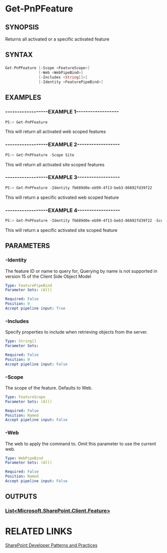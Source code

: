 # Get-PnPFeature

## SYNOPSIS
Returns all activated or a specific activated feature

## SYNTAX 

### 
```powershell
Get-PnPFeature [-Scope <FeatureScope>]
               [-Web <WebPipeBind>]
               [-Includes <String[]>]
               [-Identity <FeaturePipeBind>]
```

## EXAMPLES

### ------------------EXAMPLE 1------------------
```powershell
PS:> Get-PnPFeature
```

This will return all activated web scoped features

### ------------------EXAMPLE 2------------------
```powershell
PS:> Get-PnPFeature -Scope Site
```

This will return all activated site scoped features

### ------------------EXAMPLE 3------------------
```powershell
PS:> Get-PnPFeature -Identity fb689d0e-eb99-4f13-beb3-86692fd39f22
```

This will return a specific activated web scoped feature

### ------------------EXAMPLE 4------------------
```powershell
PS:> Get-PnPFeature -Identity fb689d0e-eb99-4f13-beb3-86692fd39f22 -Scope Site
```

This will return a specific activated site scoped feature

## PARAMETERS

### -Identity
The feature ID or name to query for, Querying by name is not supported in version 15 of the Client Side Object Model

```yaml
Type: FeaturePipeBind
Parameter Sets: (All)

Required: False
Position: 0
Accept pipeline input: True
```

### -Includes
Specify properties to include when retrieving objects from the server.

```yaml
Type: String[]
Parameter Sets: 

Required: False
Position: 0
Accept pipeline input: False
```

### -Scope
The scope of the feature. Defaults to Web.

```yaml
Type: FeatureScope
Parameter Sets: (All)

Required: False
Position: Named
Accept pipeline input: False
```

### -Web
The web to apply the command to. Omit this parameter to use the current web.

```yaml
Type: WebPipeBind
Parameter Sets: (All)

Required: False
Position: Named
Accept pipeline input: False
```

## OUTPUTS

### [List<Microsoft.SharePoint.Client.Feature>](https://msdn.microsoft.com/en-us/library/microsoft.sharepoint.client.feature.aspx)

# RELATED LINKS

[SharePoint Developer Patterns and Practices](http://aka.ms/sppnp)